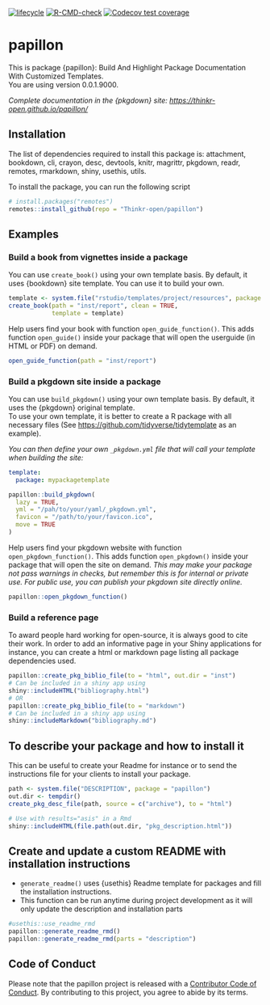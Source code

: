 
<!-- badges: start -->

[![lifecycle](https://img.shields.io/badge/lifecycle-experimental-orange.svg)](https://www.tidyverse.org/lifecycle/#experimental)
[![R-CMD-check](https://github.com/ThinkR-open/papillon/workflows/R-CMD-check/badge.svg)](https://github.com/ThinkR-open/papillon/actions)
[![Codecov test
coverage](https://codecov.io/gh/ThinkR-open/papillon/branch/main/graph/badge.svg)](https://app.codecov.io/gh/ThinkR-open/papillon?branch=main)
<!-- badges: end -->

<!-- README.md is generated from README.Rmd. Please edit that file -->

# papillon

<!-- description: start -->

This is package {papillon}: Build And Highlight Package Documentation
With Customized Templates.  
You are using version 0.0.1.9000. <!-- description: end -->

*Complete documentation in the {pkgdown} site:
<https://thinkr-open.github.io/papillon/>*

## Installation

<!-- install: start -->

The list of dependencies required to install this package is:
attachment, bookdown, cli, crayon, desc, devtools, knitr, magrittr,
pkgdown, readr, remotes, rmarkdown, shiny, usethis, utils.

To install the package, you can run the following script

``` r
# install.packages("remotes")
remotes::install_github(repo = "Thinkr-open/papillon")
```

<!-- install: end -->

## Examples

### Build a book from vignettes inside a package

You can use `create_book()` using your own template basis. By default,
it uses {bookdown} site template. You can use it to build your own.

``` r
template <- system.file("rstudio/templates/project/resources", package = "bookdown")
create_book(path = "inst/report", clean = TRUE,
            template = template)
```

Help users find your book with function `open_guide_function()`. This
adds function `open_guide()` inside your package that will open the
userguide (in HTML or PDF) on demand.

``` r
open_guide_function(path = "inst/report")
```

### Build a pkgdown site inside a package

You can use `build_pkgdown()` using your own template basis. By default,
it uses the {pkgdown} original template.  
To use your own template, it is better to create a R package with all
necessary files (See <https://github.com/tidyverse/tidytemplate> as an
example).

*You can then define your own `_pkgdown.yml` file that will call your
template when building the site:*

``` yaml
template:
  package: mypackagetemplate
```

``` r
papillon::build_pkgdown(
  lazy = TRUE,
  yml = "/pah/to/your/yaml/_pkgdown.yml",
  favicon = "/path/to/your/favicon.ico",
  move = TRUE
)
```

Help users find your pkgdown website with function
`open_pkgdown_function()`. This adds function `open_pkgdown()` inside
your package that will open the site on demand. *This may make your
package not pass warnings in checks, but remember this is for internal
or private use. For public use, you can publish your pkgdown site
directly online.*

``` r
papillon::open_pkgdown_function()
```

### Build a reference page

To award people hard working for open-source, it is always good to cite
their work. In order to add an informative page in your Shiny
applications for instance, you can create a html or markdown page
listing all package dependencies used.

``` r
papillon::create_pkg_biblio_file(to = "html", out.dir = "inst")
# Can be included in a shiny app using 
shiny::includeHTML("bibliography.html")
# OR
papillon::create_pkg_biblio_file(to = "markdown")
# Can be included in a shiny app using 
shiny::includeMarkdown("bibliography.md")
```

## To describe your package and how to install it

This can be useful to create your Readme for instance or to send the
instructions file for your clients to install your package.

``` r
path <- system.file("DESCRIPTION", package = "papillon")
out.dir <- tempdir()
create_pkg_desc_file(path, source = c("archive"), to = "html")
```

``` r
# Use with results="asis" in a Rmd
shiny::includeHTML(file.path(out.dir, "pkg_description.html"))
```

## Create and update a custom README with installation instructions

- `generate_readme()` uses {usethis} Readme template for packages and
  fill the installation instructions.  
- This function can be run anytime during project development as it will
  only update the description and installation parts

``` r
#usethis::use_readme_rmd
papillon::generate_readme_rmd()
papillon::generate_readme_rmd(parts = "description")
```

## Code of Conduct

Please note that the papillon project is released with a [Contributor
Code of
Conduct](https://thinkr-open.github.io/papillon/CODE_OF_CONDUCT.html).
By contributing to this project, you agree to abide by its terms.
